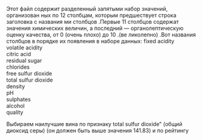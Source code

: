 Этот файл содержит разделенный запятыми набор значений, организован
ных по 12 столбцам, которым предшествует строка заголовка с названия
ми столбцов  .Первые 11 столбцов содержат значения химических величин, 
 а последний — органолептическую оценку качества, от 0 (очень плохо) до 10 .(ве
ликолепно)  .Вот названия столбцов в порядке их появления в наборе данных:
 fixed acidity       
 volatile acidity       
 citric acid        
 residual sugar       
 chlorides        
 free sulfur dioxide        
 total sulfur dioxide        
 density      
 pH     
 sulphates           
 alcohol     
 quality       

Выбираем наилучшие вина по признаку total sulfur dioxide" (общий диоксид серы) (он должен быть выше значения 141.83) и по рейтингу
